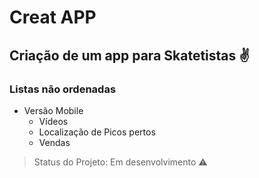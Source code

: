 # Creat APP 

## Criação de um app para Skatetistas :v:

### Listas não ordenadas
- Versão Mobile
    - Vídeos
    - Localização de Picos pertos
    - Vendas

> Status do Projeto: Em desenvolvimento :warning:
